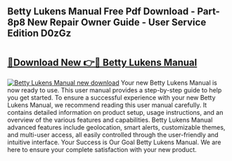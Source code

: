 ## Betty Lukens Manual Free Pdf Download - Part-8p8 New Repair Owner Guide - User Service Edition D0zGz

# <h2><a href="http://bc32880.oget.top/?id=Betty+Lukens+Manual">🔗Download New 👉🔴 Betty Lukens Manual</a></h2>

[![Betty Lukens Manual new download](https://i.imgur.com/5g1atiW.png)](http://bc32880.oget.top/?id=Betty+Lukens+Manual)
Your new Betty Lukens Manual is now ready to use. This user manual provides a step-by-step guide to help you get started. To ensure a successful experience with your new Betty Lukens Manual, we recommend reading this user manual carefully. It contains detailed information on product setup, usage instructions, and an overview of the various features and capabilities. Betty Lukens Manual advanced features include geolocation, smart alerts, customizable themes, and multi-user access, all easily controlled through the user-friendly and intuitive interface. Your Success is Our Goal Betty Lukens Manual. We are here to ensure your complete satisfaction with your new product.
